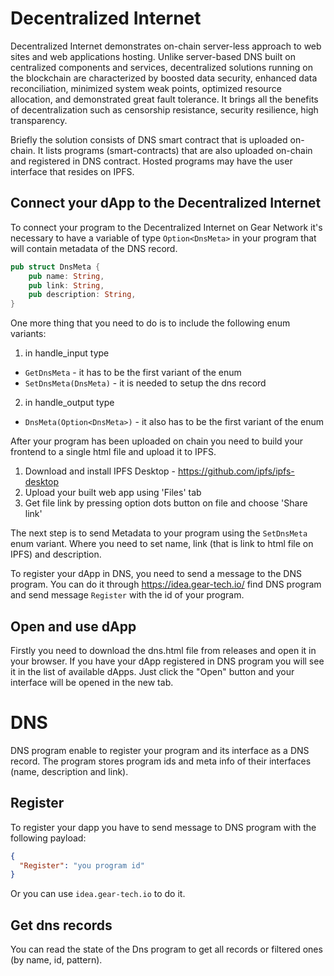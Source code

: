 # Decentralized Internet

Decentralized Internet demonstrates on-chain server-less approach to web sites and web applications hosting. Unlike server-based DNS built on centralized components and services, decentralized solutions running on the blockchain are characterized by boosted data security, enhanced data reconciliation, minimized system weak points, optimized resource allocation, and demonstrated great fault tolerance. It brings all the benefits of decentralization such as censorship resistance, security resilience, high transparency.

Briefly the solution consists of DNS smart contract that is uploaded on-chain. It lists programs (smart-contracts) that are also uploaded on-chain and registered in DNS contract. Hosted programs may have the user interface that resides on IPFS.

## Connect your dApp to the Decentralized Internet

To connect your program to the Decentralized Internet on Gear Network it's necessary to have a variable of type `Option<DnsMeta>` in your program that will contain metadata of the DNS record.

```rust
pub struct DnsMeta {
    pub name: String,
    pub link: String,
    pub description: String,
}
```

One more thing that you need to do is to include the following enum variants:

1. in handle_input type

- `GetDnsMeta` - it has to be the first variant of the enum
- `SetDnsMeta(DnsMeta)` - it is needed to setup the dns record

2. in handle_output type

- `DnsMeta(Option<DnsMeta>)` - it also has to be the first variant of the enum

After your program has been uploaded on chain you need to build your frontend to a single html file and upload it to IPFS.

1. Download and install IPFS Desktop - https://github.com/ipfs/ipfs-desktop
2. Upload your built web app using 'Files' tab
3. Get file link by pressing option dots button on file and choose 'Share link'

The next step is to send Metadata to your program using the `SetDnsMeta` enum variant. Where you need to set name, link (that is link to html file on IPFS) and description.

To register your dApp in DNS, you need to send a message to the DNS program. You can do it through https://idea.gear-tech.io/ find DNS program and send message `Register` with the id of your program.

## Open and use dApp

Firstly you need to download the dns.html file from releases and open it in your browser.
If you have your dApp registered in DNS program you will see it in the list of available dApps. Just click the "Open" button and your interface will be opened in the new tab.

# DNS

DNS program enable to register your program and its interface as a DNS record.
The program stores program ids and meta info of their interfaces (name, description and link).

## Register

To register your dapp you have to send message to DNS program with the following payload:

```json
{
  "Register": "you program id"
}
```

Or you can use `idea.gear-tech.io` to do it.

## Get dns records

You can read the state of the Dns program to get all records or filtered ones (by name, id, pattern).
